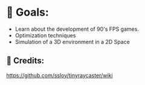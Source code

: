 # 💫 Goals:
- Learn about the development of 90's FPS games.
- Optimization techniques
- Simulation of a 3D environment in a 2D Space
## 📖 Credits:
https://github.com/ssloy/tinyraycaster/wiki
